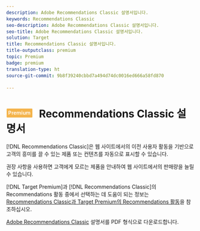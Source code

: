 ```yaml
---
description: Adobe Recommendations Classic 설명서입니다.
keywords: Recommendations Classic
seo-description: Adobe Recommendations Classic 설명서입니다.
seo-title: Adobe Recommendations Classic 설명서입니다.
solution: Target
title: Recommendations Classic 설명서입니다.
title-outputclass: premium
topic: Premium
badge: premium
translation-type: ht
source-git-commit: 9b8f39240cbbd7a494d74dc0016ed666a58fd870

---
```



# ![PREMIUM](/help/assets/premium.png) Recommendations Classic 설명서

[!DNL Recommendations Classic]은 웹 사이트에서의 이전 사용자 활동을 기반으로 고객의 흥미를 끌 수 있는 제품 또는 컨텐츠를 자동으로 표시할 수 있습니다. 

권장 사항을 사용하면 고객에게 모르는 제품을 안내하여 웹 사이트에서의 판매량을 늘릴 수 있습니다.

[!DNL Target Premium]과 [!DNL Recommendations Classic]의 Recommendations 활동 중에서 선택하는 데 도움이 되는 정보는 [Recommendations Classic과 Target Premium의 Recommendations 활동](/help/c-recommendations/c-recommendations-faq/recommendations-classic-versus-recommendations-activities-target-premium.md)을 참조하십시오.

[Adobe Recommendations Classic](/help/assets/adobe-recommendations-classic.pdf) 설명서를 PDF 형식으로 다운로드합니다.